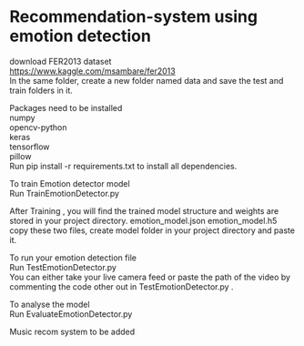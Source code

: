 # Recommendation-system using emotion detection
download FER2013 dataset
<br />https://www.kaggle.com/msambare/fer2013
<br />In the same folder, create a new folder named data and save the test and train folders in it.



Packages need to be installed
<br />numpy
<br />opencv-python
<br />keras
<br />tensorflow
<br />pillow
<br />
Run pip install -r requirements.txt to install all dependencies.


To train Emotion detector model
<br />Run TrainEmotionDetector.py

After Training , you will find the trained model structure and weights are stored in your project directory. emotion_model.json emotion_model.h5
<br />copy these two files, create model folder in your project directory and paste it.

To run your emotion detection file
<br />Run TestEmotionDetector.py
<br />You can either take your live camera feed or paste the path of the video by commenting the code other out in TestEmotionDetector.py .

To analyse the model
<br />Run EvaluateEmotionDetector.py

Music recom system to be added
